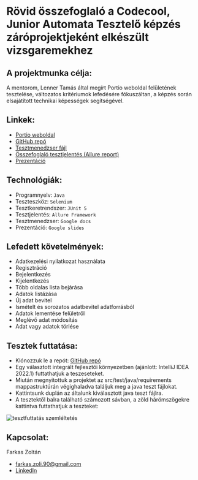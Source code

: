 # Rövid összefoglaló a Codecool, Junior Automata Tesztelő képzés záróprojektjeként elkészült vizsgaremekhez


## A projektmunka célja:

A mentorom, Lenner Tamás által megírt Portio weboldal felületének tesztelése, változatos kritériumok lefedésére fókuszáltan, a képzés során elsajátított technikai képességek segítségével.


## Linkek:

- [Portio weboldal](https://lennertamas.github.io/portio/)
- [GitHub repó](https://github.com/sltnwlf/final-exam-work-java-sltnwlf)
- [Tesztmenedzser fájl](https://docs.google.com/spreadsheets/d/1WtmtIIeiKt6JyAhC4ozFHMczu5a7kk5kagEljPkhrGE/edit#gid=643744181)
- [Összefoglaló tesztjelentés (Allure report)](https://sltnwlf.github.io/final-exam-work-java-sltnwlf/16/)
- [Prezentáció](https://docs.google.com/presentation/d/1SGrcq7jFfClecx5MQn39Oktrw2ZOrCcs8iyHmCL9esU/edit#slide=id.p)


## Technológiák:

- Programnyelv: ```Java```
- Teszteszköz: ```Selenium```
- Tesztkeretrendszer: ```JUnit 5```
- Tesztjelentés: ```Allure Framework```
- Tesztmenedzser: ```Google docs```
- Prezentáció: ```Google slides```


## Lefedett követelmények:

- Adatkezelési nyilatkozat használata
- Regisztráció
- Bejelentkezés
- Kijelentkezés
- Több oldalas lista bejárása
- Adatok listázása
- Új adat bevitel
- Ismételt és sorozatos adatbevitel adatforrásból
- Adatok lementése felületről
- Meglévő adat módosítás
- Adat vagy adatok törlése


## Tesztek futtatása:

- Klónozzuk le a repót: [GitHub repó](https://github.com/sltnwlf/final-exam-work-java-sltnwlf)
- Egy választott integrált fejlesztői környezetben (ajánlott: IntelliJ IDEA 2022.1) futtathatjuk a teszeseteket.
- Miután megnyitottuk a projektet az src/test/java/requirements mappastruktúrán végighaladva találjuk meg a java teszt fájlokat.
- Kattintsunk duplán az általunk kiválasztott java teszt fájlra.
- A tesztektől balra található számozott sávban, a zöld hárömszögekre kattintva futtathatjuk a teszteket:

![tesztfuttatás szemléltetés](https://user-images.githubusercontent.com/70565508/178505873-91f1a4f7-13bf-4c97-8ed9-9f88089e41df.jpg)

## Kapcsolat:
 
Farkas Zoltán
- farkas.zoli.90@gmail.com
- [LinkedIn](https://www.linkedin.com/in/zolt%C3%A1n-farkas-862b57215/)
